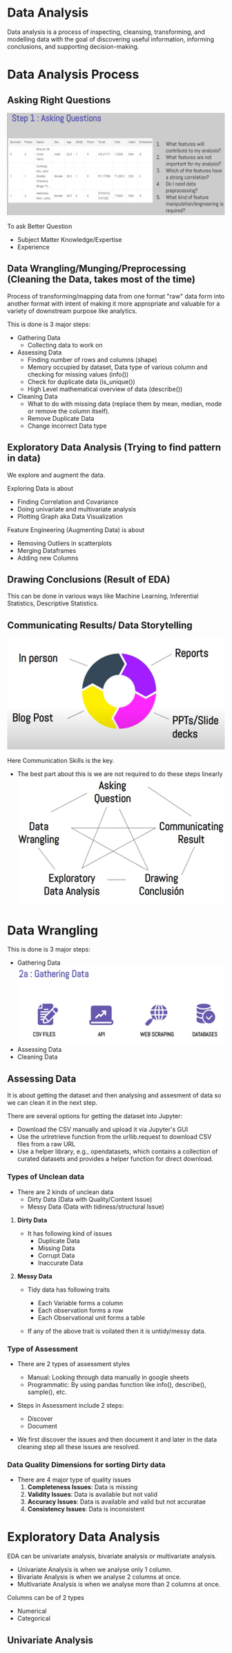 # Data Analysis

Data analysis is a process of inspecting, cleansing, transforming, and modelling data with the goal of discovering useful information, informing conclusions, and supporting decision-making.

# Data Analysis Process

## **Asking Right Questions**

![Asking the Right Question](../img/da-s1.png "Asking the Right Question")

To ask Better Question

- Subject Matter Knowledge/Expertise
- Experience

## **Data Wrangling/Munging/Preprocessing** (Cleaning the Data, takes most of the time)

Process of transforming/mapping data from one format "raw" data form into another format with intent of making it more appropriate and valuable for a variety of downstream purpose like analytics.

This is done is 3 major steps:

- Gathering Data
  - Collecting data to work on
- Assessing Data
  - Finding number of rows and columns (shape)
  - Memory occupied by dataset, Data type of various column and checking for missing values (info())
  - Check for duplicate data (is_unique())
  - High Level mathematical overview of data (describe())
- Cleaning Data
  - What to do with missing data (replace them by mean, median, mode or remove the column itself).
  - Remove Duplicate Data
  - Change incorrect Data type

## **Exploratory Data Analysis** (Trying to find pattern in data)

We explore and augment the data.

Exploring Data is about

- Finding Correlation and Covariance
- Doing univariate and multivariate analysis
- Plotting Graph aka Data Visualization

Feature Engineering (Augmenting Data) is about

- Removing Outliers in scatterplots
- Merging Dataframes
- Adding new Columns

## **Drawing Conclusions** (Result of EDA)

This can be done in various ways like Machine Learning, Inferential Statistics, Descriptive Statistics.

## **Communicating Results/ Data Storytelling**

![Data Storytelling](../img/da-s5.png "Data Storytelling")

Here Communication Skills is the key.

- The best part about this is we are not required to do these steps linearly
  ![Data Analysis](../img/da.png "Data Analysis")

# **Data Wrangling**

This is done is 3 major steps:

- Gathering Data
  ![Gathering Data](../img/da-s2-a.png "Gathering Data")
- Assessing Data
- Cleaning Data

## **Assessing Data**

It is about getting the dataset and then analysing and assesment of data so we can clean it in the next step.

There are several options for getting the dataset into Jupyter:

- Download the CSV manually and upload it via Jupyter's GUI
- Use the urlretrieve function from the urllib.request to download CSV files from a raw URL
- Use a helper library, e.g., opendatasets, which contains a collection of curated datasets and provides a helper function for direct download.

### **Types of Unclean data**

- There are 2 kinds of unclean data
  - Dirty Data (Data with Quality/Content Issue)
  - Messy Data (Data with tidiness/structural Issue)

1. **Dirty Data**

   - It has following kind of issues
     - Duplicate Data
     - Missing Data
     - Corrupt Data
     - Inaccurate Data

1. **Messy Data**

   - Tidy data has following traits

     - Each Variable forms a column
     - Each observation forms a row
     - Each Observational unit forms a table

   - If any of the above trait is voilated then it is untidy/messy data.

### **Type of Assessment**

- There are 2 types of assessment styles

  - Manual: Looking through data manually in google sheets
  - Programmatic: By using pandas function like info(), describe(), sample(), etc.

- Steps in Assessment include 2 steps:

  - Discover
  - Document

- We first discover the issues and then document it and later in the data cleaning step all these issues are resolved.

### **Data Quality Dimensions for sorting Dirty data**

- There are 4 major type of quality issues
  1. **Completeness Issues**: Data is missing
  2. **Validity Issues**: Data is available but not valid
  3. **Accuracy Issues**: Data is available and valid but not accuratae
  4. **Consistency Issues**: Data is inconsistent

# **Exploratory Data Analysis**

EDA can be univariate analysis, bivariate analysis or multivariate analysis.

- Univariate Analysis is when we analyse only 1 column.
- Bivariate Analysis is when we analyse 2 columns at once.
- Multivariate Analysis is when we analyse more than 2 columns at once.

Columns can be of 2 types

- Numerical
- Categorical

## **Univariate Analysis**
